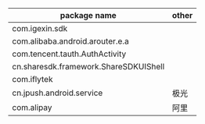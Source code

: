 |package name                                       |other|
|-------------                                      |-----|
|com.igexin.sdk                                     |     |
|com.alibaba.android.arouter.e.a                    |     |
|com.tencent.tauth.AuthActivity                     |     |
|cn.sharesdk.framework.ShareSDKUIShell              |     |
|com.iflytek                                        |     |
|cn.jpush.android.service                           |极光  |
|com.alipay                                         |阿里  |
